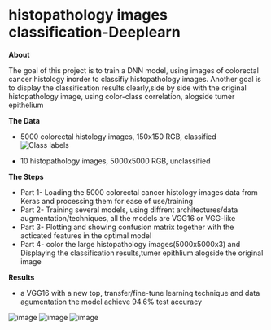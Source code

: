 #  histopathology images classification-Deeplearn
**About**

The goal of this project is to train a DNN model, using images of colorectal cancer histology inorder to classifiy histopathology images.
Another goal is to display the classification results clearly,side by side with the original histopathology image, using color-class correlation, alogside tumer epithelium

**The Data**
* 5000 colorectal histology images, 150x150 RGB, classified
![Class labels](https://user-images.githubusercontent.com/78749321/132136482-c52c142e-7ae7-4eb2-99f7-49c137457bb1.png)

* 10 histopathology images, 5000x5000 RGB, unclassified

**The Steps**
* Part 1- Loading the 5000 colorectal cancer histology images data from Keras and processing them for ease of use/training
* Part 2- Training several models, using diffrent architectures/data augmentation/techniques, all the models are VGG16 or VGG-like
* Part 3- Plotting and showing confusion matrix together with the acticated features in the optimal model
* Part 4- color the large histopathology images(5000x5000x3) and Displaying the classification results,tumer epithlium alogside the original image

**Results**

* a VGG16 with a new top, transfer/fine-tune learning technique and data agumentation the model achieve 94.6% test accuracy 

![image](https://user-images.githubusercontent.com/78749321/133000765-d65df6ed-f6fd-4d61-874b-02a7f8f951f0.png)
![image](https://user-images.githubusercontent.com/78749321/133000826-0e46c207-3b9a-4ade-a66c-74c2043aacd9.png)
![image](https://user-images.githubusercontent.com/78749321/132359182-95f32b76-9777-48d0-a497-7a13c524bf43.png)



